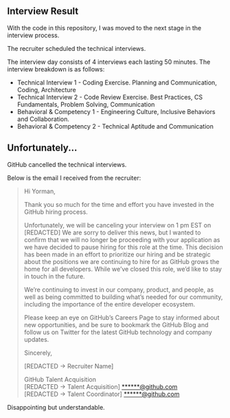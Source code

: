 ## Interview Result

With the code in this repository, I was moved to the next stage in the interview process.

The recruiter scheduled the technical interviews.

The interview day consists of 4 interviews each lasting 50 minutes. The interview breakdown is as follows:

- Technical Interview 1 - Coding Exercise. Planning and Communication, Coding, Architecture
- Technical Interview 2 - Code Review Exercise. Best Practices, CS Fundamentals, Problem Solving, Communication
- Behavioral & Competency 1 - Engineering Culture, Inclusive Behaviors and Collaboration.
- Behavioral & Competency 2 - Technical Aptitude and Communication

## Unfortunately...

GitHub cancelled the technical interviews.

Below is the email I received from the recruiter:

> Hi Yorman,
>
> Thank you so much for the time and effort you have invested in the GitHub hiring process.
>
> Unfortunately, we will be canceling your interview on 1 pm EST on [REDACTED] We are sorry to deliver this news, but I wanted to confirm that we will no longer be proceeding with your application as we have decided to pause hiring for this role at the time.  This decision has been made in an effort to prioritize our hiring and be strategic about the positions we are continuing to hire for as GitHub grows the home for all developers. While we’ve closed this role, we’d like to stay in touch in the future.
>
> We’re continuing to invest in our company, product, and people, as well as being committed to building what’s needed for our community, including the importance of the entire developer ecosystem.
> 
> 
> Please keep an eye on GitHub’s Careers Page to stay informed about new opportunities, and be sure to bookmark the GitHub Blog and follow us on Twitter for the latest GitHub technology and company updates.
> 
> 
> Sincerely,
> 
> [REDACTED → Recruiter Name]
> 
> GitHub Talent Acquisition  
> [REDACTED → Talent Acquisition] <******@github.com>  
> [REDACTED → Talent Coordinator] <******@github.com>

Disappointing but understandable.
